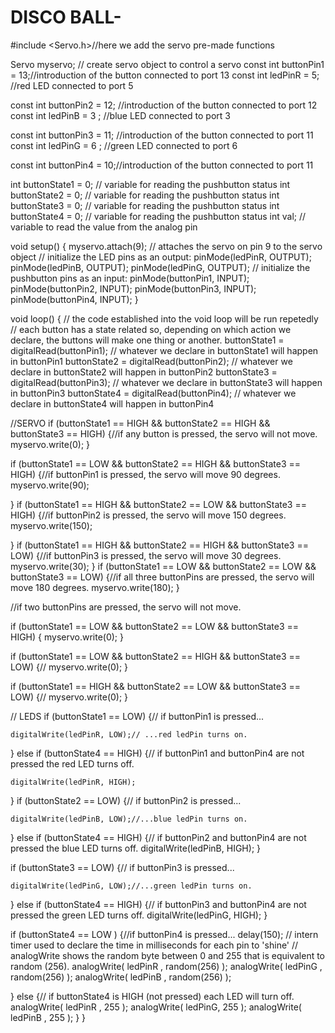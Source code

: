 # DISCO BALL-
#include <Servo.h>//here we add the servo pre-made functions

Servo myservo;  // create servo object to control a servo
const int buttonPin1 = 13;//introduction of the button connected to port 13
const int ledPinR =  5;  //red LED connected to port 5

const int buttonPin2 = 12; //introduction of the button connected to port 12
const int ledPinB = 3 ;   //blue LED connected to port 3

const int buttonPin3 = 11; //introduction of the button connected to port 11
const int ledPinG = 6 ; //green LED connected to port 6

const int buttonPin4 = 10;//introduction of the button connected to port 11

int buttonState1 = 0; // variable for reading the pushbutton status
int buttonState2 = 0; // variable for reading the pushbutton status
int buttonState3 = 0; // variable for reading the pushbutton status
int buttonState4 = 0; // variable for reading the pushbutton status
int val;    // variable to read the value from the analog pin



void setup() {
  myservo.attach(9);  // attaches the servo on pin 9 to the servo object
  // initialize the LED pins as an output:
  pinMode(ledPinR, OUTPUT); 
  pinMode(ledPinB, OUTPUT);
  pinMode(ledPinG, OUTPUT);
  // initialize the pushbutton pins as an input:
  pinMode(buttonPin1, INPUT);
  pinMode(buttonPin2, INPUT);
  pinMode(buttonPin3, INPUT);
  pinMode(buttonPin4, INPUT);
}

void loop() { // the code established into the void loop will be run repetedly
  // each button has a state related so, depending on which action we declare, the buttons will make one thing or another.
  buttonState1 = digitalRead(buttonPin1); // whatever we declare in buttonState1 will happen in buttonPin1
  buttonState2 = digitalRead(buttonPin2); // whatever we declare in buttonState2 will happen in buttonPin2
  buttonState3 = digitalRead(buttonPin3); // whatever we declare in buttonState3 will happen in buttonPin3
  buttonState4 = digitalRead(buttonPin4); // whatever we declare in buttonState4 will happen in buttonPin4


  //SERVO
  if (buttonState1 == HIGH && buttonState2 == HIGH && buttonState3 == HIGH) {//if any button is pressed, the servo will not move.
    myservo.write(0);
  }

  if (buttonState1 == LOW && buttonState2 == HIGH && buttonState3 == HIGH) {//if buttonPin1 is pressed, the servo will move 90 degrees.
    myservo.write(90);

  }
  if (buttonState1 == HIGH && buttonState2 == LOW && buttonState3 == HIGH) {//if buttonPin2 is pressed, the servo will move 150 degrees.
    myservo.write(150);

  }
  if (buttonState1 == HIGH && buttonState2 == HIGH && buttonState3 == LOW) {//if buttonPin3 is pressed, the servo will move 30 degrees.
    myservo.write(30);
  }
  if (buttonState1 == LOW && buttonState2 == LOW && buttonState3 == LOW) {//if all three buttonPins are pressed, the servo will move 180 degrees.
    myservo.write(180);
  }

  //if two buttonPins are pressed, the servo will not move.
  
  if (buttonState1 == LOW && buttonState2 == LOW && buttonState3 == HIGH) {
    myservo.write(0);
  }

  if (buttonState1 == LOW && buttonState2 == HIGH && buttonState3 == LOW) {//
    myservo.write(0);
   }

  if (buttonState1 == HIGH && buttonState2 == LOW && buttonState3 == LOW) {//
    myservo.write(0);
  }

  // LEDS
  if (buttonState1 == LOW) {// if buttonPin1 is pressed...

    digitalWrite(ledPinR, LOW);// ...red ledPin turns on.
  } else if (buttonState4 == HIGH) {// if buttonPin1 and buttonPin4 are not pressed the red LED turns off.
    
    digitalWrite(ledPinR, HIGH);
  }
  if (buttonState2 == LOW) {// if buttonPin2 is pressed...

    digitalWrite(ledPinB, LOW);//...blue ledPin turns on.
  } else if (buttonState4 == HIGH) {// if buttonPin2 and buttonPin4 are not pressed the blue LED turns off.
    digitalWrite(ledPinB, HIGH);
  }

  if (buttonState3 == LOW) {// if buttonPin3 is pressed...

    digitalWrite(ledPinG, LOW);//...green ledPin turns on.
  } else if (buttonState4 == HIGH) {// if buttonPin3 and buttonPin4 are not pressed the green LED turns off.
    digitalWrite(ledPinG, HIGH);
  }

  if (buttonState4 == LOW ) {//if buttonPin4 is pressed...
    delay(150); // intern timer used to declare the time in milliseconds for each pin to 'shine'
   // analogWrite shows the random byte between 0 and 255 that is equivalent to random (256). 
    analogWrite( ledPinR , random(256) ); 
    analogWrite( ledPinG , random(256) );
    analogWrite( ledPinB , random(256) );

  }
  else {// if buttonState4 is HIGH (not pressed) each LED will turn off.
    analogWrite( ledPinR , 255 );
    analogWrite( ledPinG, 255 );
    analogWrite( ledPinB , 255 );
  }
}
